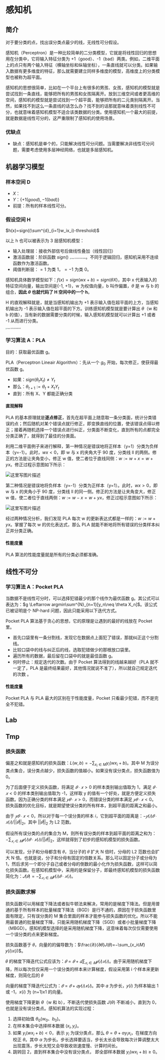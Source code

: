 # 感知机

## 简介

对于要分类的点，找出误分类点最少的线，无线性可分假设。

感知机（Perceptron）是一种比较简单的二分类模型，它就是将线性回归的思想用在分类中，它将输入特征分类为 +1（good）、-1（bad）两类。例如，二维平面上的点只有两个输入特征（横轴坐标和纵轴坐标），一条直线就可以分类。如果输入数据有更多维度的特征，那么就需要建立同样多维度的模型，高维度上的分类模型也被称为超平面。

感知机的思想很简单，比如在一个平台上有很多的男孩、女孩，感知机的模型就是尝试找到一条直线，能够把所有的男孩和女孩隔离开。放到三维空间或者更高维的空间，感知机的模型就是尝试找到一个超平面，能够把所有的二元类别隔离开。当然，如果找不到这么一条直线的话怎么办？找不到的话那就意味着类别线性不可分，也就意味着感知机模型不适合该类数据的分类。使用感知机一个最大的前提，就是数据是线性可分的，这严重限制了感知机的使用场景。

### 优缺点

- 缺点：感知机是单个的，只能解决线性可分问题。当需要解决非线性可分问题，需要考虑使用多层神经网络，也就是多层感知机。

## 机器学习模型

### 样本空间 D

- $X$：
- $Y$：$\{+1(good), -1(bad)\}$
- 前提：所有的样本线性可分。

### 假设空间 H

$h(x)=sign((\sum^{d}_{i=1}w_ix_i)-threshold)$

以上 h 也可以被表示为 3 层感知机模型：

- 输入处理层：接收外部信号后做线性叠加（线性回归）
- 激活函数层：阶跃函数 $sign()$ <img src="figures/image-20200220134302690.png" alt="image-20200220134302690" style="zoom:25%;" />。不同于逻辑回归，感知机采用不连续函数作为激活函数。
- 阈值判断层：$=1$ 为类 1，$=-1$ 为类 0。 

感知机具体数学模型如下：$f(x)=sign(wx+b)=sign(\theta X)$，其中 x 代表输入的特征空间向量，输出空间是{-1, +1}，w 为权值向量，b 叫作偏置，$\theta$ 是 w 与 b 的组合，**因此 $\theta$ 也就代码了 H 空间中的一个 h**。

H 的直观解释就是，就是当感知机输出为 +1 表示输入值在超平面的上方，当感知机输出为 -1 表示输入值在超平面的下方。训练感知机模型就是要计算出 $\theta$（w 和 b 的值），当有新的数据需要分类的时候，输入感知机模型就可以计算出 +1 或者 -1 从而进行分类。

<img src="figures/image-20210221095157678.png" alt="image-20210221095157678" style="zoom: 25%;" />

### 学习算法 A：PLA

目的：获取最优函数 g。

PLA（Perceptron Lineair Algorithm）：先从一个 $g_0$ 开始，每次修正，使获得最优函数 g。

- 如果：$sign(\theta_t X_t)\neq Y_t$
- 那么：$\theta_{t+1}:=\theta_{t}+X_tY_t$
- 直到：所有 X、Y 都能正确分类

#### 直观解释

PLA 的基本原理就是**逐点修正**，首先在超平面上随意取一条分类面，统计分类错误的点；然后随机对某个错误点就行修正，即变换直线的位置，使该错误点得以修正；接着再随机选择一个错误点进行纠正，分类面不断变化，直到所有的点都完全分类正确了，就得到了最佳的分类面。

利用二维平面例子来进行解释，第一种情况是错误地将正样本（y=1）分类为负样本（y=-1）。此时，$wx<0$，即 w 与 x 的夹角大于 90 度，分类线 ll 的两侧。修正的方法是让夹角变小，修正 w 值，使二者位于直线同侧：$w:=w+x=w+yx$。修正过程示意图如下所示：

![这里写图片描述](figures/20180529091355719.jpeg)

第二种情况是错误地将负样本（y=-1）分类为正样本（y=1）。此时，$wx>0$，即 w 与 x 的夹角小于 90 度，分类线 ll 的同一侧。修正的方法是让夹角变大，修正 w 值，使二者位于直线两侧：$w:=w−x=w+yx$，修正过程示意图如下所示：

![这里写图片描述](figures/20180529091445736.jpeg)

经过两种情况分析，我们发现 PLA 每次 w 的更新表达式都是一样的：$w:=w+yx$。掌握了每次 w 的优化表达式，那么 PLA 就能不断地将所有错误的分类样本纠正并分类正确。

#### 性能度量

PLA 算法的性能度量就是所有的分类必须都准确。

## 线性不可分

### 学习算法 A：Pocket PLA

当数据不是线性可分时，可以选择犯错最少的那个线作为最优函数 g。其公式可以表达为：$g \Leftarrow argmin\sum^{N}_{n=1}[y_n\neq \theta X_n]$。该公式已被证明是个 NP-hard 问题，因此只能采用以下迭代方式。

Pocket PLA 算法基于贪心的思想，它的原理是让遇到的最好的线放在 Pocket 里。 

- 首先口袋里有一条分割线，发现它在数据点上面犯了错误，那就纠正这个分割线。
- 比较口袋中的线与纠正后的线，选取犯错做少的那根放口袋里。
- 遍历所有的数据，最后留在口袋中的就是最佳函数 g。
- 何时停止：规定迭代的次数。由于 Pocket 算法得到的线越来越好（PLA 就不一定了，PLA 是最终结果最好，其他情况就说不准了），所以就自己规定迭代的次数 。 

#### 性能度量

Pocket PLA 与 PLA 最大的区别在于性能度量，Pocket 只看最少犯错，而不是完全不犯错。

## Lab



## Tmp

### 损失函数

偏差之和就是感知机的损失函数：$L(w,b)=-\sum_{{x_i}\in M}y_i(wx_i+b)$。其中 M 为误分类点集合，误分类点越少，损失函数的值越小。如果没有误分类点，损失函数值为 0。

为了后面便于定义损失函数，将满足 $𝜃∙𝑥>0$ 的样本类别输出值取为 1，满足 $𝜃∙𝑥<0$ 的样本类别输出值取为 -1，这样取 y 的值有一个好处，就是方便定义损失函数。因为正确分类的样本满足 $𝑦𝜃∙𝑥>0$，而错误分类的样本满足 $𝑦𝜃∙𝑥<0$。损失函数的优化目标，就是期望使误分类的所有样本，到超平面的距离之和最小。

由于 $𝑦 𝜃∙𝑥<0$，所以对于每一个误分类的样本 𝑖，它到超平面的距离是：$−𝑦(𝑖)𝜃∙𝑥(𝑖)/||𝜃||_2$。其中 $||𝜃||_2$ 为 L2 范数。

假设所有误分类的点的集合为 M，则所有误分类的样本到超平面的距离之和为：$-\sum_{𝑥_𝑖∈𝑀}𝑦(𝑖)𝜃∙𝑥(𝑖)/||𝜃||_2$，这样就得到了初步的感知机模型的损失函数。

可以发现，分子和分母都含有 𝜃，当分子的 𝜃 扩大 N 倍时，分母的 L2 范数也会扩大 N 倍。也就是说，分子和分母有固定的倍数关系。那么可以固定分子或分母为 1，然后求另一个即分子自己或者分母的倒数的最小化作为损失函数，这样可以简化损失函数。在感知机模型中，采用的是保留分子，即最终感知机模型的损失函数简化为：$𝐽(𝜃)=−\sum_{𝑥_𝑖∈𝑀}𝑦(𝑖)𝜃∙𝑥(𝑖)$。

### 损失函数求解

损失函数可以用梯度下降法或者拟牛顿法来解决，常用的是梯度下降法。但是用普通的基于所有样本的批量梯度下降法（BGD）是行不通的，原因在于损失函数里面有限定，只有误分类的 M 集合里面的样本才能参与损失函数的优化。所以不能用最普通的批量梯度下降，只能采用随机梯度下降（SGD）或者小批量梯度下降（MBGD）。感知机模型选择的是采用随机梯度下降，这意味着每次仅仅需要使用一个误分类的点来更新梯度。

损失函数基于 𝜃，向量的的偏导数为：$\frac{∂}{∂𝜃}𝐽(𝜃)=−\sum_{𝑥_𝑖∈𝑀}𝑦(𝑖)𝑥(𝑖)$。

𝜃 的梯度下降迭代公式应该为：$𝜃=𝜃+𝛼\sum_{𝑥_𝑖∈𝑀}𝑦(𝑖)𝑥(𝑖)$。由于采用随机梯度下降，所以每次仅仅采用一个误分类的样本来计算梯度，假设采用第 i 个样本来更新梯度，则简化后的 𝜃

向量的梯度下降迭代公式为：$𝜃=𝜃+𝛼𝑦(𝑖)𝑥(𝑖)$。其中 𝛼 为步长，𝑦(𝑖) 为样本输出 1 或 -1，𝑥(𝑖) 为 (n+1)x1 的向量。 

使用梯度下降更新 $\theta$（w 和 b），不断迭代使损失函数 $J(\theta)$ 不断减小，直到为 0，也就是没有误分类点。感知机算法的实现过程：

1. 选择初始值 $\theta_0 (w_0、b_0)$。
2. 在样本集合中选择样本数据 $(x_i,y_i)$。
3. 如果 $y_i(wx_i+b)<0$，表示 $y_i$ 为误分类点，那么 $\theta=\theta+\alpha y_ix_i$，在梯度方向校正 $\theta$。其中 $\alpha$ 为步长。步长选择要适当，步长太长会导致每次计算调整太大出现震荡，步长太短又会导致收敛速度慢、计算时间长。
4. 跳转回 2，直到样本集合中没有误分类点， 即全部样本数据 $y_i(wx_i+b)≥0$。
